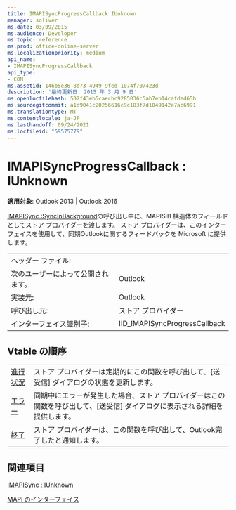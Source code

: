 ```yaml
---
title: IMAPISyncProgressCallback IUnknown
manager: soliver
ms.date: 03/09/2015
ms.audience: Developer
ms.topic: reference
ms.prod: office-online-server
ms.localizationpriority: medium
api_name:
- IMAPISyncProgressCallback
api_type:
- COM
ms.assetid: 146b5e36-8d73-4949-9fed-1074f707423d
description: '最終更新日: 2015 年 3 月 9 日'
ms.openlocfilehash: 502f43eb5caecbc9285036c5ab7eb14cafded65b
ms.sourcegitcommit: a1d9041c20256616c9c183f7d1049142a7ac6991
ms.translationtype: MT
ms.contentlocale: ja-JP
ms.lasthandoff: 09/24/2021
ms.locfileid: "59575779"
---
```

# <a name="imapisyncprogresscallback--iunknown"></a>IMAPISyncProgressCallback : IUnknown

  
  
**適用対象**: Outlook 2013 | Outlook 2016 
  
[IMAPISync :SyncInBackground](imapisyncsynchronizeinbackground.md)の呼び出し中に、MAPISIB 構造体のフィールドとしてストア プロバイダーを渡します。 ストア プロバイダーは、このインターフェイスを使用して、同期Outlookに関するフィードバックを Microsoft に提供します。
  
|||
|:-----|:-----|
|ヘッダー ファイル:  <br/> ||
|次のユーザーによって公開されます。  <br/> |Outlook  <br/> |
|実装元:  <br/> |Outlook  <br/> |
|呼び出し元:  <br/> |ストア プロバイダー  <br/> |
|インターフェイス識別子:  <br/> |IID_IMAPISyncProgressCallback  <br/> |
   
## <a name="vtable-order"></a>Vtable の順序

|||
|:-----|:-----|
|[進行状況](imapisyncprogresscallback-progress.md) <br/> |ストア プロバイダーは定期的にこの関数を呼び出して、[送受信] ダイアログの状態を更新します。  <br/> |
|[エラー](imapisyncprogresscallback-error.md) <br/> |同期中にエラーが発生した場合、ストア プロバイダーはこの関数を呼び出して、[送受信] ダイアログに表示される詳細を提供します。  <br/> |
|[終了](imapisyncprogresscallback-done.md) <br/> |ストア プロバイダーは、この関数を呼び出して、Outlook完了したと通知します。  <br/> |
   
## <a name="see-also"></a>関連項目



[IMAPISync : IUnknown](imapisynciunknown.md)


[MAPI のインターフェイス](mapi-interfaces.md)


